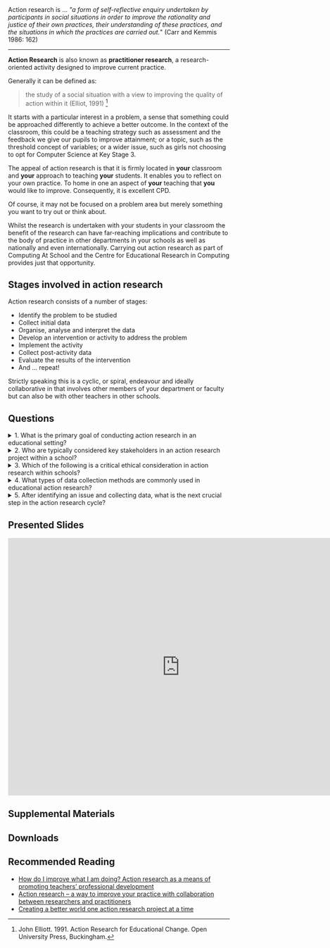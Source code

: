 <!-- ![UX - User Experience](images/12650723674_d5c85af332_k.jpg ':class=banner-image') -->

<div class="abstract">
Action research is ... <em>"a form of self-reflective enquiry undertaken by participants in social situations in order to improve the rationality and justice of their own practices, their understanding of these practices, and the situations in which the practices are carried out.</em>" (Carr and Kemmis 1986: 162)
</div>

---

**Action Research** is also known as **practitioner research**, a research-oriented activity designed to improve current practice.  

Generally it can be defined as:

> the study of a social situation with a view to improving the quality of action within it (Elliot, 1991) [^1]

[^1]: John Elliott. 1991. Action Research for Educational Change. Open University Press, Buckingham.

It starts with a particular interest in a problem, a sense that something could be approached differently to achieve a better outcome.  In the context of the classroom, this could be a teaching strategy such as assessment and the feedback we give our pupils to improve attainment; or a topic, such as the threshold concept of variables;  or a wider issue, such as girls not choosing to opt for Computer Science at Key Stage 3.  

The appeal of action research is that it is firmly located in **your** classroom and **your** approach to teaching **your** students.  It enables you to reflect on your own practice.  To home in one an aspect of **your** teaching that **you** would like to improve.  Consequently, it is excellent CPD.

Of course, it may not be focused on a problem area but merely something you want to try out or think about.

Whilst the research is undertaken with your students in your classroom the benefit of the research can have far-reaching implications and contribute to the body of practice in other departments in your schools as well as nationally and even internationally.  Carrying out action research as part of Computing At School and the Centre for Educational Research in Computing provides just that opportunity.

## Stages involved in action research

Action research consists of a number of stages:

- Identify the problem to be studied
- Collect initial data
- Organise, analyse and interpret the data
- Develop an intervention or activity to address the problem
- Implement the activity
- Collect post-activity data
- Evaluate the results of the intervention
- And ... repeat!

Strictly speaking this is a cyclic, or spiral, endeavour and ideally collaborative in that involves other members of your department or faculty but can also be with other teachers in other schools.

## Questions  

<div class="accordion">

<details>
<summary>1. What is the primary goal of conducting action research in an educational setting?</summary>

- A) To conduct a theoretical study on educational methods.
- B) To identify and implement practical solutions to improve educational practices.
- C) To collect data for government reports.
- D) To write a literature review on educational theories.

<details>
<summary>Answer:</summary>
<strong>B</strong> <em>The primary goal of action research in education is to address and solve specific problems or improve practices within the educational setting through a cyclical process of planning, acting, observing, and reflecting.</em>
</details>
</details>

<details>
<summary>2. Who are typically considered key stakeholders in an action research project within a school?</summary>

- A) Only the teachers.
- B) Teachers, students, parents, and school administrators.
- C) School maintenance staff.
- D) External educational consultants only.
<details>
<summary>Answer:</summary>
<strong>B</strong> <em>Key stakeholders in educational action research include those directly involved in or affected by the educational process, such as teachers, students, parents, and school administrators.</em>
</details>
</details>

<details>
<summary>
3. Which of the following is a critical ethical consideration in action research within schools?
</summary>

- A) Publishing research findings in a prestigious journal.
- B) Obtaining informed consent from all participants.
- C) Ensuring all participants receive monetary compensation.
- D) Using the latest technology for data collection.

<details>
<summary>Answer:</summary>
<strong>B</strong> <em> Ethical considerations in action research include ensuring that all participants are fully informed about the research and have given their consent to participate, protecting their rights and confidentiality.</em>
</details>
</details>

<details>
<summary>4. What types of data collection methods are commonly used in educational action research?</summary>

- A) Randomized controlled trials and lab experiments.
- B) Surveys, interviews, observations, and focus groups.
- C) Stock market analysis.
- D) Geological field studies.

<details>
<summary>Answer:</summary>
<strong>B</strong> <em>Common data collection methods in educational action research include qualitative and quantitative methods such as surveys, interviews, observations, and focus groups to gather comprehensive insights.</em>

</details>
</details>

<details>
<summary>
5. After identifying an issue and collecting data, what is the next crucial step in the action research cycle?</summary>

- A) Publishing the findings in a local newspaper.
- B) Implementing an intervention or change based on the findings.
- C) Archiving the data for future use.
- D) Conducting a follow-up survey immediately.

<details>
<summary>Answer:</summary>
<strong>B</strong> <em>After identifying an issue and collecting data, the next crucial step is to implement an intervention or change aimed at addressing the identified problem, followed by further observation and reflection to assess the impact.</em>
</details>
</details>
</div>

## Presented Slides  

<div class="video-container-16by9"><iframe src="https://docs.google.com/presentation/d/1Wcq8Oj8YkEWHkNDnOv2KB9AcZiaHWSucsxc_ZNVJ2JY/embed?start=false&loop=false&delayms=3000" frameborder="0" width=780" height="585" allowfullscreen="true" mozallowfullscreen="true" webkitallowfullscreen="true"></iframe></div>

## Supplemental Materials  
<!-- [Elements of User Experience by Jesse James Garrett](https://qofr.files.wordpress.com/2016/11/q-of-r-presentation-11.pdf) -->
<!-- <div class="responsive-container"><iframe src="https://docs.google.com/viewer?url=https://qofr.files.wordpress.com/2016/11/q-of-r-presentation-11.pdf&embedded=true" style="width:780px; height:585px;" frameborder="0"></iframe></div> -->

## Downloads
<!-- [Course Overview](https://sso.canvaslms.com/courses/1924881/files/folder/Downloads/Course%20Overview)   -->

## Recommended Reading  

- [How do I improve what I am doing? Action research as a means of promoting teachers’ professional development](https://school-education.ec.europa.eu/en/insights/tutorials/how-do-i-improve-what-i-am-doing-action-research-means-promoting-teachers)
- [Action research – a way to improve your practice with collaboration between researchers and practitioners](https://school-education.ec.europa.eu/en/insights/news/action-research-way-improve-your-practice-collaboration-between-researchers-and)
- [Creating a better world one action research project at a time](https://school-education.ec.europa.eu/en/insights/viewpoints/creating-better-world-one-action-research-project-time)
